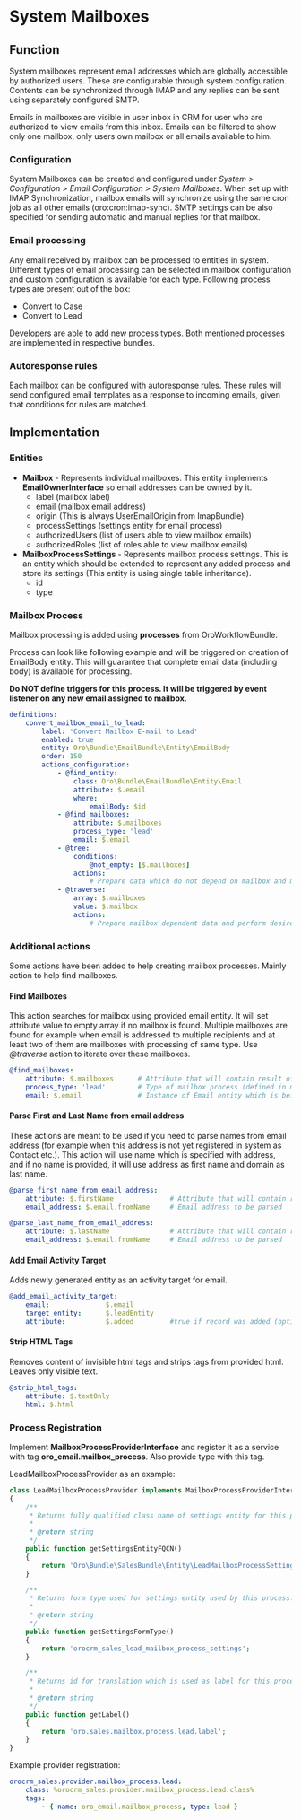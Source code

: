 # System Mailboxes

## Function

System mailboxes represent email addresses which are globally accessible by
authorized users. These are configurable through system configuration. Contents
can be synchronized through IMAP and any replies can be sent using separately
configured SMTP.

Emails in mailboxes are visible in user inbox in CRM for user who are authorized
to view emails from this inbox. Emails can be filtered to show only one mailbox,
only users own mailbox or all emails available to him.

### Configuration

System Mailboxes can be created and configured under *System > Configuration > Email
Configuration > System Mailboxes*. When set up with IMAP Synchronization, mailbox
emails will synchronize using the same cron job as all other emails
(oro:cron:imap-sync). SMTP settings can be also specified for sending automatic
and manual replies for that mailbox.

### Email processing

Any email received by mailbox can be processed to entities in system. Different
types of email processing can be selected in mailbox configuration and custom
configuration is available for each type. Following process types are present
out of the box:

 - Convert to Case
 - Convert to Lead

Developers are able to add new process types. Both mentioned processes are
implemented in respective bundles.

### Autoresponse rules

Each mailbox can be configured with autoresponse rules. These rules will send
configured email templates as a response to incoming emails, given that
conditions for rules are matched.

## Implementation

### Entities
 - **Mailbox** - Represents individual mailboxes. This entity implements
**EmailOwnerInterface** so email addresses can be owned by it.
   - label (mailbox label)
   - email (mailbox email address)
   - origin (This is always UserEmailOrigin from ImapBundle)
   - processSettings (settings entity for email process)
   - authorizedUsers (list of users able to view mailbox emails)
   - authorizedRoles (list of roles able to view mailbox emails)
 - **MailboxProcessSettings** - Represents mailbox process settings. This is
an entity which should be extended to represent any added process and store
its settings (This entity is using single table inheritance).
   - id
   - type

### Mailbox Process

Mailbox processing is added using **processes** from OroWorkflowBundle.

Process can look like following example and will be triggered on
creation of EmailBody entity. This will guarantee that complete email
data (including body) is available for processing.

**Do NOT define triggers for this process. It will be triggered by event
listener on any new email assigned to mailbox.**

``` yaml
definitions:
    convert_mailbox_email_to_lead:
        label: 'Convert Mailbox E-mail to Lead'
        enabled: true
        entity: Oro\Bundle\EmailBundle\Entity\EmailBody
        order: 150
        actions_configuration:
            - @find_entity:
                class: Oro\Bundle\EmailBundle\Entity\Email
                attribute: $.email
                where:
                    emailBody: $id
            - @find_mailboxes:
                attribute: $.mailboxes
                process_type: 'lead'
                email: $.email
            - @tree:
                conditions:
                    @not_empty: [$.mailboxes]
                actions:
                    # Prepare data which do not depend on mailbox and mailbox process settings here
            - @traverse:
                array: $.mailboxes
                value: $.mailbox
                actions:
                    # Prepare mailbox dependent data and perform desired actions here.
```

### Additional actions

Some actions have been added to help creating mailbox processes. Mainly action
to help find mailboxes.

#### Find Mailboxes

This action searches for mailbox using provided email entity. It will set
attribute value to empty array if no mailbox is found. Multiple mailboxes are
found for example when email is addressed to multiple recipients and at least
two of them are mailboxes with processing of same type. Use *@traverse* action
to iterate over these mailboxes.

```yaml
@find_mailboxes:
    attribute: $.mailboxes      # Attribute that will contain result of action
    process_type: 'lead'        # Type of mailbox process (defined in mailbox process provider service definition)
    email: $.email              # Instance of Email entity which is being processed
```
#### Parse First and Last Name from email address

These actions are meant to be used if you need to parse names from email address
(for example when this address is not yet registered in system as Contact etc.).
This action will use name which is specified with address, and if no name is
provided, it will use address as first name and domain as last name.

```yaml
@parse_first_name_from_email_address:
    attribute: $.firstName              # Attribute that will contain result of action
    email_address: $.email.fromName     # Email address to be parsed

@parse_last_name_from_email_address:
    attribute: $.lastName               # Attribute that will contain result of action
    email_address: $.email.fromName     # Email address to be parsed
```

#### Add Email Activity Target

Adds newly generated entity as an activity target for email.

```yaml
@add_email_activity_target:
    email:              $.email
    target_entity:      $.leadEntity
    attribute:          $.added         #true if record was added (optional)
```

#### Strip HTML Tags

Removes content of invisible html tags and strips tags from provided html.
Leaves only visible text.

```yaml
@strip_html_tags:
    attribute: $.textOnly
    html: $.html
```

### Process Registration

Implement **MailboxProcessProviderInterface** and register it as a service with
tag **oro_email.mailbox_process**. Also provide type with this tag.

LeadMailboxProcessProvider as an example:

``` php
class LeadMailboxProcessProvider implements MailboxProcessProviderInterface
{
    /**
     * Returns fully qualified class name of settings entity for this process.
     *
     * @return string
     */
    public function getSettingsEntityFQCN()
    {
        return 'Oro\Bundle\SalesBundle\Entity\LeadMailboxProcessSettings';
    }

    /**
     * Returns form type used for settings entity used by this process.
     *
     * @return string
     */
    public function getSettingsFormType()
    {
        return 'orocrm_sales_lead_mailbox_process_settings';
    }

    /**
     * Returns id for translation which is used as label for this process type.
     *
     * @return string
     */
    public function getLabel()
    {
        return 'oro.sales.mailbox.process.lead.label';
    }
}

```

Example provider registration:

```yaml
orocrm_sales.provider.mailbox_process.lead:
    class: %orocrm_sales.provider.mailbox_process.lead.class%
    tags:
        - { name: oro_email.mailbox_process, type: lead }
```
